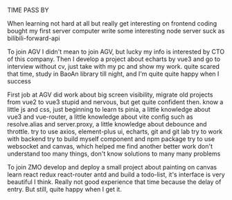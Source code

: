 TIME PASS BY

When learning
not hard at all
but really get interesting on frontend coding
bought my first server computer
write some interesting node server suck as
bilibili-forward-api

To join AGV
I didn't mean to join AGV, but lucky my info is interested by CTO of this company.
Then I develop a project about echarts by vue3 and go to interview without cv, just take with my pc and show my work.
quite scared that time, study in BaoAn library till night, and I'm quite quite happy when I success

First job at AGV
did work about big screen visibility, migrate old projects from vue2 to vue3
stupid and nervous, but get quite confident then.
know a little js and css,
just beginning to learn ts pinia, a little knowledge about vue3 and vue-router, a little knowledge about vite config such as resolve.alias and server.proxy, a little knowledge about debounce and throttle.
try to use axios, element-plus ui, echarts, git and git lab
try to work with backend
try to build myself component and npm package
try to use websocket and canvas, which helped me find another better work
don't understand too many things, don't know solutions to many many problems

To join ZMO
develop and deploy a small project about painting on canvas
learn react redux react-router antd and build a todo-list, it's interface is very beautiful I think.
Really not good experience that time because the delay of entry.
But still, quite happy when I get it.

